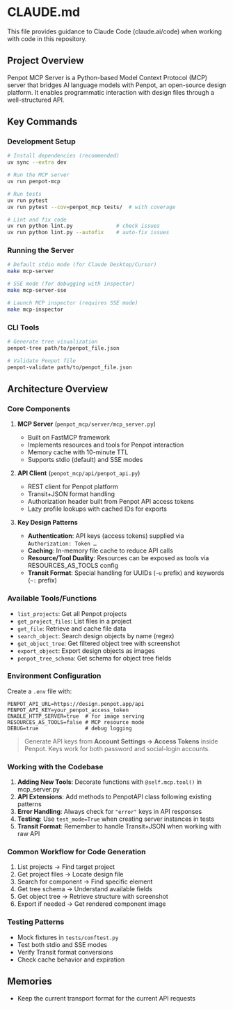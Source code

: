 # CLAUDE.md

This file provides guidance to Claude Code (claude.ai/code) when working with code in this repository.

## Project Overview

Penpot MCP Server is a Python-based Model Context Protocol (MCP) server that bridges AI language models with Penpot, an open-source design platform. It enables programmatic interaction with design files through a well-structured API.

## Key Commands

### Development Setup

```bash
# Install dependencies (recommended)
uv sync --extra dev

# Run the MCP server
uv run penpot-mcp

# Run tests
uv run pytest
uv run pytest --cov=penpot_mcp tests/  # with coverage

# Lint and fix code
uv run python lint.py              # check issues
uv run python lint.py --autofix    # auto-fix issues
```

### Running the Server

```bash
# Default stdio mode (for Claude Desktop/Cursor)
make mcp-server

# SSE mode (for debugging with inspector)
make mcp-server-sse

# Launch MCP inspector (requires SSE mode)
make mcp-inspector
```

### CLI Tools

```bash
# Generate tree visualization
penpot-tree path/to/penpot_file.json

# Validate Penpot file
penpot-validate path/to/penpot_file.json
```

## Architecture Overview

### Core Components

1. **MCP Server** (`penpot_mcp/server/mcp_server.py`)
   - Built on FastMCP framework
   - Implements resources and tools for Penpot interaction
   - Memory cache with 10-minute TTL
   - Supports stdio (default) and SSE modes

2. **API Client** (`penpot_mcp/api/penpot_api.py`)
   - REST client for Penpot platform
   - Transit+JSON format handling
   - Authorization header built from Penpot API access tokens
   - Lazy profile lookups with cached IDs for exports

3. **Key Design Patterns**
   - **Authentication**: API keys (access tokens) supplied via `Authorization: Token …`
   - **Caching**: In-memory file cache to reduce API calls
   - **Resource/Tool Duality**: Resources can be exposed as tools via RESOURCES_AS_TOOLS config
   - **Transit Format**: Special handling for UUIDs (`~u` prefix) and keywords (`~:` prefix)

### Available Tools/Functions

- `list_projects`: Get all Penpot projects
- `get_project_files`: List files in a project
- `get_file`: Retrieve and cache file data
- `search_object`: Search design objects by name (regex)
- `get_object_tree`: Get filtered object tree with screenshot
- `export_object`: Export design objects as images
- `penpot_tree_schema`: Get schema for object tree fields

### Environment Configuration

Create a `.env` file with:

```env
PENPOT_API_URL=https://design.penpot.app/api
PENPOT_API_KEY=your_penpot_access_token
ENABLE_HTTP_SERVER=true  # for image serving
RESOURCES_AS_TOOLS=false # MCP resource mode
DEBUG=true               # debug logging
```

> Generate API keys from **Account Settings → Access Tokens** inside Penpot. Keys work for both password and social-login accounts.

### Working with the Codebase

1. **Adding New Tools**: Decorate functions with `@self.mcp.tool()` in mcp_server.py
2. **API Extensions**: Add methods to PenpotAPI class following existing patterns
3. **Error Handling**: Always check for `"error"` keys in API responses
4. **Testing**: Use `test_mode=True` when creating server instances in tests
5. **Transit Format**: Remember to handle Transit+JSON when working with raw API

### Common Workflow for Code Generation

1. List projects → Find target project
2. Get project files → Locate design file
3. Search for component → Find specific element
4. Get tree schema → Understand available fields
5. Get object tree → Retrieve structure with screenshot
6. Export if needed → Get rendered component image

### Testing Patterns

- Mock fixtures in `tests/conftest.py`
- Test both stdio and SSE modes
- Verify Transit format conversions
- Check cache behavior and expiration

## Memories

- Keep the current transport format for the current API requests
